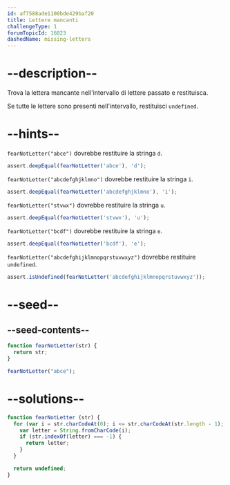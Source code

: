 ```yaml
---
id: af7588ade1100bde429baf20
title: Lettere mancanti
challengeType: 1
forumTopicId: 16023
dashedName: missing-letters
---
```


# --description--

Trova la lettera mancante nell'intervallo di lettere passato e restituisca.

Se tutte le lettere sono presenti nell'intervallo, restituisci `undefined`.

# --hints--

`fearNotLetter("abce")` dovrebbe restituire la stringa `d`.

```js
assert.deepEqual(fearNotLetter('abce'), 'd');
```

`fearNotLetter("abcdefghjklmno")` dovrebbe restituire la stringa `i`.

```js
assert.deepEqual(fearNotLetter('abcdefghjklmno'), 'i');
```

`fearNotLetter("stvwx")` dovrebbe restituire la stringa `u`.

```js
assert.deepEqual(fearNotLetter('stvwx'), 'u');
```

`fearNotLetter("bcdf")` dovrebbe restituire la stringa `e`.

```js
assert.deepEqual(fearNotLetter('bcdf'), 'e');
```

`fearNotLetter("abcdefghijklmnopqrstuvwxyz")` dovrebbe restituire `undefined`.

```js
assert.isUndefined(fearNotLetter('abcdefghijklmnopqrstuvwxyz'));
```

# --seed--

## --seed-contents--

```js
function fearNotLetter(str) {
  return str;
}

fearNotLetter("abce");
```

# --solutions--

```js
function fearNotLetter (str) {
  for (var i = str.charCodeAt(0); i <= str.charCodeAt(str.length - 1); i++) {
    var letter = String.fromCharCode(i);
    if (str.indexOf(letter) === -1) {
      return letter;
    }
  }

  return undefined;
}
```
